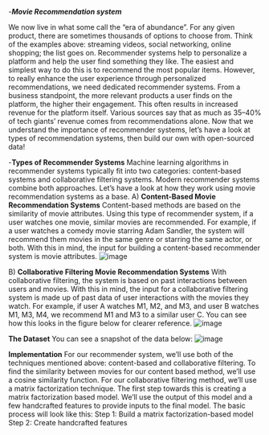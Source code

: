 -***Movie Recommendation system***

We now live in what some call the “era of abundance”. For any given product, there are sometimes thousands of options to choose from. Think of the examples above: streaming videos, social networking, online shopping; the list goes on. Recommender systems help to personalize a platform and help the user find something they like.
The easiest and simplest way to do this is to recommend the most popular items. However, to really enhance the user experience through personalized recommendations, we need dedicated recommender systems.
From a business standpoint, the more relevant products a user finds on the platform, the higher their engagement. This often results in increased revenue for the platform itself. Various sources say that as much as 35–40% of tech giants’ revenue comes from recommendations alone.
Now that we understand the importance of recommender systems, let’s have a look at types of recommendation systems, then build our own with open-sourced data!

-**Types of Recommender Systems**
Machine learning algorithms in recommender systems typically fit into two categories: content-based systems and collaborative filtering systems. Modern recommender systems combine both approaches.
Let’s have a look at how they work using movie recommendation systems as a base.
A) **Content-Based Movie Recommendation Systems**
Content-based methods are based on the similarity of movie attributes. Using this type of recommender system, if a user watches one movie, similar movies are recommended. For example, if a user watches a comedy movie starring Adam Sandler, the system will recommend them movies in the same genre or starring the same actor, or both. With this in mind, the input for building a content-based recommender system is movie attributes.
![image](https://user-images.githubusercontent.com/61193816/110740216-b1ffdb00-8258-11eb-9b5f-651d5ca9801e.png)

B) **Collaborative Filtering Movie Recommendation Systems**
With collaborative filtering, the system is based on past interactions between users and movies. With this in mind, the input for a collaborative filtering system is made up of past data of user interactions with the movies they watch.
For example, if user A watches M1, M2, and M3, and user B watches M1, M3, M4, we recommend M1 and M3 to a similar user C. You can see how this looks in the figure below for clearer reference.
![image](https://user-images.githubusercontent.com/61193816/110740249-c3e17e00-8258-11eb-862d-c0ebdcd851a1.png)

**The Dataset**
You can see a snapshot of the data below:
![image](https://user-images.githubusercontent.com/61193816/110740564-466a3d80-8259-11eb-95bb-8771d1aa8985.png)

**Implementation**
For our recommender system, we’ll use both of the techniques mentioned above: content-based and collaborative filtering. To find the similarity between movies for our content based method, we’ll use a cosine similarity function. For our collaborative filtering method, we’ll use a matrix factorization technique.
The first step towards this is creating a matrix factorization based model. We’ll use the output of this model and a few handcrafted features to provide inputs to the final model. The basic process will look like this:
Step 1: Build a matrix factorization-based model
Step 2: Create handcrafted features
